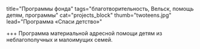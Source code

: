 title="Программы фонда"
tags="благотворительность, Вельск, помощь детям, программы"
cat="projects_block"
thumb="twoteens.jpg"
lead="Программа «Спаси детство»"

+++
Программа материальной адресной помощи детям из неблагополучных и малоимущих семей.
